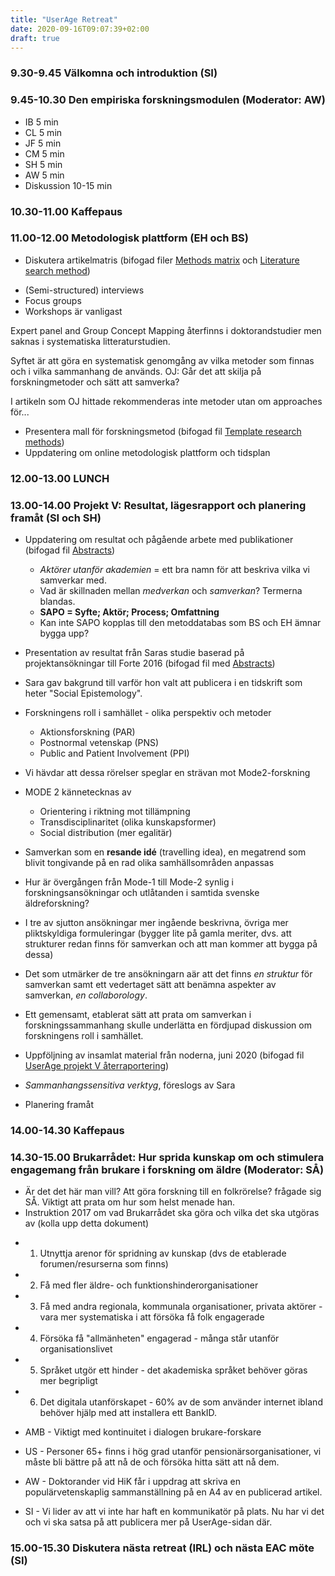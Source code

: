 ```yaml
---
title: "UserAge Retreat"
date: 2020-09-16T09:07:39+02:00
draft: true
---
```


### 9.30-9.45 Välkomna och introduktion (SI)

### 9.45-10.30 Den empiriska forskningsmodulen (Moderator: AW)
* IB 5 min
* CL 5 min
* JF 5 min
* CM 5 min
* SH 5 min
* AW 5 min
* Diskussion 10-15 min

### 10.30-11.00 Kaffepaus
### 11.00-12.00 Metodologisk plattform (EH och BS)
* Diskutera artikelmatris (bifogad filer [Methods matrix](/pdfs/200916-userage-retreat/methods-matrix.pdf) och [Literature search method](/pdfs/200916-userage-retreat/literature-search-method.pdf))

- (Semi-structured) interviews
- Focus groups
- Workshops
är vanligast

Expert panel and Group Concept Mapping återfinns i doktorandstudier men saknas i systematiska litteraturstudien.

Syftet är att göra en systematisk genomgång av vilka metoder som finnas och i vilka sammanhang de används. 
OJ: Går det att skilja på forskningmetoder och sätt att samverka?

I artikeln som OJ hittade rekommenderas inte metoder utan om approaches för...



* Presentera mall för forskningsmetod (bifogad fil [Template research methods](/pdfs/200916-userage-retreat/template-research-methods.pdf))
* Uppdatering om online metodologisk plattform och tidsplan

### 12.00-13.00 LUNCH

### 13.00-14.00 Projekt V: Resultat, lägesrapport och planering framåt (SI och SH)
* Uppdatering om resultat och pågående arbete med publikationer (bifogad fil [Abstracts](/pdfs/200916-userage-retreat/abstracts.pdf))
  
  + *Aktörer utanför akademien* = ett bra namn för att beskriva vilka vi samverkar med.
  + Vad är skillnaden mellan *medverkan* och *samverkan*? Termerna blandas. 
  + **SAPO = Syfte; Aktör; Process; Omfattning**
  + Kan inte SAPO kopplas till den metoddatabas som BS och EH ämnar bygga upp?
 
* Presentation  av  resultat  från  Saras  studie  baserad  på  projektansökningar  till  Forte  2016 (bifogad fil med [Abstracts](/pdfs/200916-userage-retreat/abstracts.pdf))

 - Sara gav bakgrund till varför hon valt att publicera i en tidskrift som heter "Social Epistemology". 
  + Forskningens roll i samhället - olika perspektiv och metoder
    - Aktionsforskning (PAR)
    - Postnormal vetenskap (PNS)
    - Public and Patient Involvement (PPI)
  + Vi hävdar att dessa rörelser speglar en strävan mot Mode2-forskning
  + MODE 2 kännetecknas av 
    - Orientering i riktning mot tillämpning
    - Transdisciplinaritet (olika kunskapsformer)
    - Social distribution (mer egalitär)
    
  + Samverkan som en **resande idé** (travelling idea), en megatrend som blivit tongivande på en rad olika samhällsområden anpassas 
  + Hur är övergången från Mode-1 till Mode-2 synlig i forskningsansökningar och utlåtanden i samtida svenske äldreforskning?
  + I tre av sjutton ansökningar mer ingående beskrivna, övriga mer pliktskyldiga formuleringar (bygger lite på gamla meriter, dvs. att strukturer redan finns för samverkan och att man kommer att bygga på dessa)
  + Det som utmärker de tre ansökningarn aär att det finns *en struktur* för samverkan samt ett vedertaget sätt att benämna aspekter av samverkan, *en collaborology*.
  + Ett gemensamt, etablerat sätt att prata om samverkan i forskningssammanhang skulle underlätta en fördjupad diskussion om forskningens roll i samhället.
    
* Uppföljning av insamlat material från noderna, juni 2020 (bifogad fil [UserAge projekt V återraportering](/pdfs/200916-userage-retreat/userage-projekt-V-aterrapportering.pdf))

 + *Sammanhangssensitiva verktyg*, föreslogs av Sara
* Planering framåt

### 14.00-14.30 Kaffepaus
### 14.30-15.00 Brukarrådet: Hur  sprida  kunskap  om  och  stimulera  engagemang  från  brukare  i forskning om äldre (Moderator: SÅ)

* Är det det här man vill? Att göra forskning till en folkrörelse? frågade sig SÅ. Viktigt att prata om hur som helst menade han.
* Instruktion 2017 om vad Brukarrådet ska göra och vilka det ska utgöras av (kolla upp detta dokument)
 + 1. Utnyttja arenor för spridning av kunskap (dvs de etablerade forumen/resurserna som finns)
 + 2. Få med fler äldre- och funktionshinderorganisationer
 + 3. Få med andra regionala, kommunala organisationer, privata aktörer - vara mer systematiska i att försöka få folk engagerade
 + 4. Försöka få "allmänheten" engagerad - många står utanför organisationslivet
 + 5. Språket utgör ett hinder - det akademiska språket behöver göras mer begripligt
 + 6. Det digitala utanförskapet - 60% av de som använder internet ibland behöver hjälp med att installera ett BankID.
 
 + AMB - Viktigt med kontinuitet i dialogen brukare-forskare
 + US - Personer 65+ finns i hög grad utanför pensionärsorganisationer, vi måste bli bättre på att nå de och försöka hitta sätt att nå dem.
 + AW - Doktorander vid HiK får i uppdrag att skriva en populärvetenskaplig sammanställning på en A4 av en publicerad artikel.
 + SI - Vi lider av att vi inte har haft en kommunikatör på plats. Nu har vi det och vi ska satsa på att publicera mer på UserAge-sidan där.


### 15.00-15.30 Diskutera nästa retreat (IRL) och nästa EAC möte (SI)
